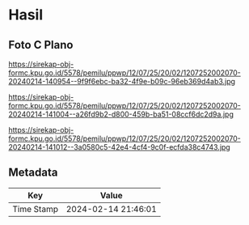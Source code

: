 # Hasil

## Foto C Plano

https://sirekap-obj-formc.kpu.go.id/5578/pemilu/ppwp/12/07/25/20/02/1207252002070-20240214-140954--9f9f6ebc-ba32-4f9e-b09c-96eb369d4ab3.jpg

https://sirekap-obj-formc.kpu.go.id/5578/pemilu/ppwp/12/07/25/20/02/1207252002070-20240214-141004--a26fd9b2-d800-459b-ba51-08ccf6dc2d9a.jpg

https://sirekap-obj-formc.kpu.go.id/5578/pemilu/ppwp/12/07/25/20/02/1207252002070-20240214-141012--3a0580c5-42e4-4cf4-9c0f-ecfda38c4743.jpg


## Metadata

| Key        | Value               |
| ---------- | ------------------- |
| Time Stamp | 2024-02-14 21:46:01 |



